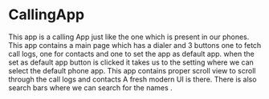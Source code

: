 # CallingApp
This app is a calling App just like the one which is present in our phones.
This app contains a main page which has a dialer and 3 buttons one to fetch call logs, one for contacts and one to set the app as default app.
when the set as default app button is clicked it takes us to the setting where we can select the default phone app.
This app contains proper scroll view to scroll through the call logs and contacts
A fresh modern UI is there.
There is also search bars where we can search for the names .
